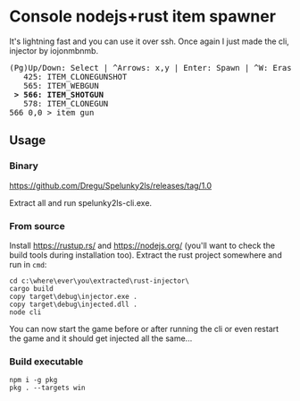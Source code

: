 # Console nodejs+rust item spawner
It's lightning fast and you can use it over ssh. Once again I just made the cli, injector by iojonmbnmb.
<pre>
(Pg)Up/Down: Select | ^Arrows: x,y | Enter: Spawn | ^W: Erase Word | ^C: Quit
   425: ITEM_CLONEGUNSHOT
   565: ITEM_WEBGUN
<b> &gt; 566: ITEM_SHOTGUN</b>
   578: ITEM_CLONEGUN
566 0,0 > item gun_
</pre>
## Usage
### Binary
https://github.com/Dregu/Spelunky2ls/releases/tag/1.0

Extract all and run spelunky2ls-cli.exe.
### From source
Install https://rustup.rs/ and https://nodejs.org/ (you'll want to check the build tools during installation too). Extract the rust project somewhere and run in `cmd`:
```
cd c:\where\ever\you\extracted\rust-injector\
cargo build
copy target\debug\injector.exe .
copy target\debug\injected.dll .
node cli
```
You can now start the game before or after running the cli or even restart the game and it should get injected all the same...
### Build executable
```
npm i -g pkg
pkg . --targets win
```
